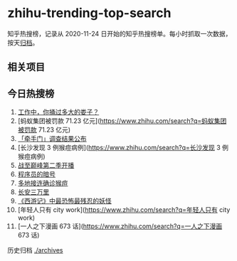 # zhihu-trending-top-search

知乎热搜榜，记录从 2020-11-24
日开始的知乎热搜榜单。每小时抓取一次数据，按天[归档](./archives)。

## 相关项目

## 今日热搜榜

<!-- BEGIN -->
<!-- 最后更新时间 Sat Jul 08 2023 17:07:36 GMT+0800 (China Standard Time) -->

1. [工作中，你捅过多大的娄子？](https://www.zhihu.com/search?q=工作中，你捅过多大的娄子？)
1. [蚂蚁集团被罚款 71.23 亿元](https://www.zhihu.com/search?q=蚂蚁集团被罚款
   71.23 亿元)
1. [「牵手门」调查结果公布](https://www.zhihu.com/search?q=「牵手门」调查结果公布)
1. [长沙发现 3 例猴痘病例](https://www.zhihu.com/search?q=长沙发现 3 例猴痘病例)
1. [战至巅峰第二季开播](https://www.zhihu.com/search?q=战至巅峰第二季开播)
1. [程序员的暗号](https://www.zhihu.com/search?q=程序员的暗号)
1. [多地接连确诊猴痘](https://www.zhihu.com/search?q=多地接连确诊猴痘)
1. [长安三万里](https://www.zhihu.com/search?q=长安三万里)
1. [《西游记》中最恐怖最残忍的妖怪](https://www.zhihu.com/search?q=《西游记》中最恐怖最残忍的妖怪)
1. [年轻人只有 city work](https://www.zhihu.com/search?q=年轻人只有 city work)
1. [一人之下漫画 673 话](https://www.zhihu.com/search?q=一人之下漫画 673 话)

<!-- END -->

历史归档 [./archives](./archives)
